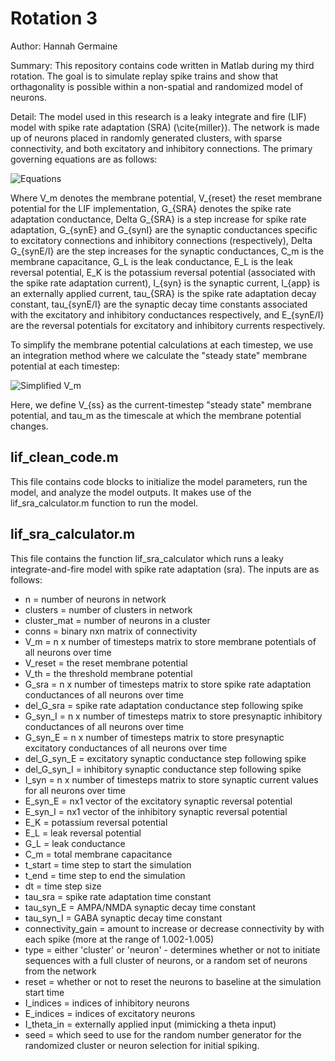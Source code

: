 # Rotation 3

Author: Hannah Germaine

Summary: This repository contains code written in Matlab during my third rotation. The goal is to simulate replay spike trains and show that orthagonality is possible within a non-spatial and randomized model of neurons.

Detail: The model used in this research is a leaky integrate and fire (LIF) model with spike rate adaptation (SRA) (\cite{miller}). The network is made up of neurons placed in randomly generated clusters, with sparse connectivity, and both excitatory and inhibitory connections. The primary governing equations are as follows:
 
![Equations](https://github.com/hfgem/PhD-Code/tree/master/rotation_3/images/equations.png)
 
Where V_m denotes the membrane potential, V_{reset} the reset membrane potential for the LIF implementation, G_{SRA} denotes the spike rate adaptation conductance, Delta G_{SRA} is a step increase for spike rate adaptation, G_{synE} and G_{synI} are the synaptic conductances specific to excitatory connections and inhibitory connections (respectively), Delta G_{synE/I} are the step increases for the synaptic conductances, C_m is the membrane capacitance, G_L is the leak conductance, E_L is the leak reversal potential, E_K is the potassium reversal potential (associated with the spike rate adaptation current), I_{syn} is the synaptic current, I_{app} is an externally applied current, tau_{SRA} is the spike rate adaptation decay constant, tau_{synE/I} are the synaptic decay time constants associated with the excitatory and inhibitory conductances respectively, and E_{synE/I} are the reversal potentials for excitatory and inhibitory currents respectively.
 
To simplify the membrane potential calculations at each timestep, we use an integration method where we calculate the "steady state" membrane potential at each timestep:
 
![Simplified V_m](https://github.com/hfgem/PhD-Code/tree/master/rotation_3/images/simplified_V_m.png)
 
Here, we define V_{ss} as the current-timestep "steady state" membrane potential, and tau_m as the timescale at which the membrane potential changes.
 

## lif_clean_code.m
This file contains code blocks to initialize the model parameters, run the model, and analyze the model outputs. It makes use of the lif_sra_calculator.m function to run the model.
 
## lif_sra_calculator.m
This file contains the function lif_sra_calculator which runs a leaky integrate-and-fire model with spike rate adaptation (sra). The inputs are as follows:
 * n = number of neurons in network
 * clusters = number of clusters in network
 * cluster_mat = number of neurons in a cluster
 * conns = binary nxn matrix of connectivity
 * V_m = n x number of timesteps matrix to store membrane potentials of all neurons over time
 * V_reset = the reset membrane potential
 * V_th = the threshold membrane potential
 * G_sra = n x number of timesteps matrix to store spike rate adaptation conductances of all neurons over time
 * del_G_sra = spike rate adaptation conductance step following spike
 * G_syn_I = n x number of timesteps matrix to store presynaptic inhibitory conductances of all neurons over time
 * G_syn_E = n x number of timesteps matrix to store presynaptic excitatory conductances of all neurons over time
 * del_G_syn_E = excitatory synaptic conductance step following spike
 * del_G_syn_I = inhibitory synaptic conductance step following spike
 * I_syn = n x number of timesteps matrix to store synaptic current values for all neurons over time
 * E_syn_E = nx1 vector of the excitatory synaptic reversal potential
 * E_syn_I = nx1 vector of the inhibitory synaptic reversal potential
 * E_K = potassium reversal potential
 * E_L = leak reversal potential
 * G_L = leak conductance
 * C_m = total membrane capacitance
 * t_start = time step to start the simulation
 * t_end = time step to end the simulation
 * dt = time step size
 * tau_sra = spike rate adaptation time constant
 * tau_syn_E = AMPA/NMDA synaptic decay time constant
 * tau_syn_I = GABA synaptic decay time constant
 * connectivity_gain = amount to increase or decrease connectivity by with each spike (more at the range of 1.002-1.005)
 * type = either 'cluster' or 'neuron' - determines whether or not to initiate sequences with a full cluster of neurons, or a random set of neurons from the network
 * reset = whether or not to reset the neurons to baseline at the simulation start time
 * I_indices = indices of inhibitory neurons
 * E_indices = indices of excitatory neurons
 * I_theta_in = externally applied input (mimicking a theta input)
 * seed = which seed to use for the random number generator for the randomized cluster or neuron selection for initial spiking.